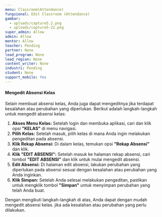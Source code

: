 ```yaml
---
menu: Classroom(Attendance)
fungsional: Edit Classroom (Attendance)
gambar:
  - uploads/capture5.2.png
  - uploads/capture5-22.png
super_admin: Allow
admin: Allow
mentor: Allow
teacher: Pending
partner: None
lead_program: None
lead_region: None
content_writer: None
industri: Pending
student: None
support_mobile: Yes
---
```

#### **Mengedit Absensi Kelas**

Selain membuat absensi kelas, Anda juga dapat mengeditnya jika terdapat kesalahan atau perubahan yang diperlukan. Berikut adalah langkah-langkah untuk mengedit absensi kelas:

1. **Akses Menu Kelas:** Setelah login dan membuka aplikasi, cari dan klik opsi **"KELAS"** di menu navigasi.
2. **Pilih Kelas:** Setelah masuk, pilih kelas di mana Anda ingin melakukan pengeditan pada absensi.
3. **Klik Rekap Absensi:** Di dalam kelas, temukan opsi **"Rekap Absensi"** dan klik.
4. **Klik "EDIT ABSENSI":** Setelah masuk ke halaman rekap absensi, cari tombol **"EDIT ABSENSI"** dan klik untuk mulai mengedit absensi.
5. **Edit Absensi:** Di halaman edit absensi, lakukan perubahan yang diperlukan pada absensi sesuai dengan kesalahan atau perubahan yang Anda inginkan.
6. **Klik Simpan:** Setelah Anda selesai melakukan pengeditan, pastikan untuk mengklik tombol **"**Simpan**"** untuk menyimpan perubahan yang telah Anda buat.

Dengan mengikuti langkah-langkah di atas, Anda dapat dengan mudah mengedit absensi kelas. jika ada kesalahan atau perubahan yang perlu dilakukan.